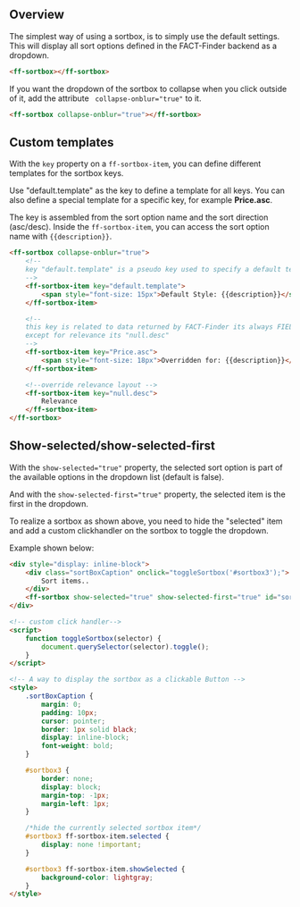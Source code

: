 ## Overview
The simplest way of using a sortbox, is to simply use the default settings.
This will display all sort options defined in the FACT-Finder backend as a dropdown.
```html
<ff-sortbox></ff-sortbox>
```

If you want the dropdown of the sortbox to collapse when you click outside of it, add the attribute
` collapse-onblur="true"` to it.
```html
<ff-sortbox collapse-onblur="true"></ff-sortbox>
```

## Custom templates
With the `key` property on a `ff-sortbox-item`, you can define different
templates for the sortbox keys.

Use "default.template" as the key to define a template for all keys.
You can also define a special template for a specific key, for example <b>Price.asc</b>.

The key is assembled from the sort option name and the sort direction (asc/desc).
Inside the `ff-sortbox-item`, you can access the sort option name with `{{description}}`.
```html
<ff-sortbox collapse-onblur="true">
    <!--
    key "default.template" is a pseudo key used to specify a default template for all sortbox items
    -->
    <ff-sortbox-item key="default.template">
        <span style="font-size: 15px">Default Style: {{description}}</span>
    </ff-sortbox-item>

    <!--
    this key is related to data returned by FACT-Finder its always FIELDNAME.ORDER
    except for relevance its "null.desc"
    -->
    <ff-sortbox-item key="Price.asc">
        <span style="font-size: 18px">Overridden for: {{description}}</span>
    </ff-sortbox-item>

    <!--override relevance layout -->
    <ff-sortbox-item key="null.desc">
        Relevance
    </ff-sortbox-item>
</ff-sortbox>
```

## Show-selected/show-selected-first
With the `show-selected="true"` property, the selected sort option is part of the
available options in the dropdown list (default is false).

And with the `show-selected-first="true"` property, the selected item is the first in the dropdown.

To realize a sortbox as shown above, you need to hide the "selected" item and add a custom clickhandler on the sortbox to toggle the dropdown.
    
Example shown below:
```html
<div style="display: inline-block">
    <div class="sortBoxCaption" onclick="toggleSortbox('#sortbox3');">
        Sort items..
    </div>
    <ff-sortbox show-selected="true" show-selected-first="true" id="sortbox3"></ff-sortbox>
</div>

<!-- custom click handler-->
<script>
    function toggleSortbox(selector) {
        document.querySelector(selector).toggle();
    }
</script>

<!-- A way to display the sortbox as a clickable Button -->
<style>
    .sortBoxCaption {
        margin: 0;
        padding: 10px;
        cursor: pointer;
        border: 1px solid black;
        display: inline-block;
        font-weight: bold;
    }

    #sortbox3 {
        border: none;
        display: block;
        margin-top: -1px;
        margin-left: 1px;
    }

    /*hide the currently selected sortbox item*/
    #sortbox3 ff-sortbox-item.selected {
        display: none !important;
    }

    #sortbox3 ff-sortbox-item.showSelected {
        background-color: lightgray;
    }
</style>
```